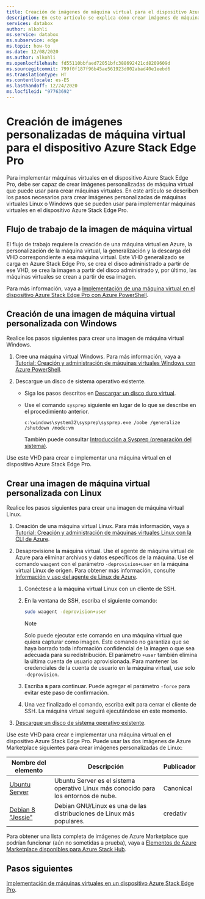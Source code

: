 ```yaml
---
title: Creación de imágenes de máquina virtual para el dispositivo Azure Stack Edge Pro con GPU
description: En este artículo se explica cómo crear imágenes de máquinas virtuales Linux o Windows para usarlas con el dispositivo Azure Stack Edge Pro con GPU.
services: databox
author: alkohli
ms.service: databox
ms.subservice: edge
ms.topic: how-to
ms.date: 12/08/2020
ms.author: alkohli
ms.openlocfilehash: fd55110bbfaed72051bfc388692421cd8209609d
ms.sourcegitcommit: 799f0f187f96b45ae561923d002abad40e1eebd6
ms.translationtype: HT
ms.contentlocale: es-ES
ms.lasthandoff: 12/24/2020
ms.locfileid: "97763692"
---
```

# <a name="create-custom-vm-images-for-your-azure-stack-edge-pro-device"></a>Creación de imágenes personalizadas de máquina virtual para el dispositivo Azure Stack Edge Pro

<!--[!INCLUDE [applies-to-skus](../../includes/azure-stack-edge-applies-to-all-sku.md)]-->

Para implementar máquinas virtuales en el dispositivo Azure Stack Edge Pro, debe ser capaz de crear imágenes personalizadas de máquina virtual que puede usar para crear máquinas virtuales. En este artículo se describen los pasos necesarios para crear imágenes personalizadas de máquinas virtuales Linux o Windows que se pueden usar para implementar máquinas virtuales en el dispositivo Azure Stack Edge Pro.

## <a name="vm-image-workflow"></a>Flujo de trabajo de la imagen de máquina virtual

El flujo de trabajo requiere la creación de una máquina virtual en Azure, la personalización de la máquina virtual, la generalización y la descarga del VHD correspondiente a esa máquina virtual. Este VHD generalizado se carga en Azure Stack Edge Pro, se crea el disco administrado a partir de ese VHD, se crea la imagen a partir del disco administrado y, por último, las máquinas virtuales se crean a partir de esa imagen.   

Para más información, vaya a [Implementación de una máquina virtual en el dispositivo Azure Stack Edge Pro con Azure PowerShell](azure-stack-edge-gpu-deploy-virtual-machine-powershell.md).


## <a name="create-a-windows-custom-vm-image"></a>Creación de una imagen de máquina virtual personalizada con Windows

Realice los pasos siguientes para crear una imagen de máquina virtual Windows.

1. Cree una máquina virtual Windows. Para más información, vaya a [Tutorial: Creación y administración de máquinas virtuales Windows con Azure PowerShell](../virtual-machines/windows/tutorial-manage-vm.md).

2. Descargue un disco de sistema operativo existente.

    - Siga los pasos descritos en [Descargar un disco duro virtual](../virtual-machines/windows/download-vhd.md).

    - Use el comando `sysprep` siguiente en lugar de lo que se describe en el procedimiento anterior.
    
        `c:\windows\system32\sysprep\sysprep.exe /oobe /generalize /shutdown /mode:vm`
   
       También puede consultar [Introducción a Sysprep (preparación del sistema)](/windows-hardware/manufacture/desktop/sysprep--system-preparation--overview).

Use este VHD para crear e implementar una máquina virtual en el dispositivo Azure Stack Edge Pro.

## <a name="create-a-linux-custom-vm-image"></a>Crear una imagen de máquina virtual personalizada con Linux

Realice los pasos siguientes para crear una imagen de máquina virtual Linux.

1. Creación de una máquina virtual Linux. Para más información, vaya a [Tutorial: Creación y administración de máquinas virtuales Linux con la CLI de Azure](../virtual-machines/linux/tutorial-manage-vm.md).

1. Desaprovisione la máquina virtual. Use el agente de máquina virtual de Azure para eliminar archivos y datos específicos de la máquina. Use el comando `waagent` con el parámetro `-deprovision+user` en la máquina virtual Linux de origen. Para obtener más información, consulte [Información y uso del agente de Linux de Azure](../virtual-machines/extensions/agent-linux.md).

    1. Conéctese a la máquina virtual Linux con un cliente de SSH.
    2. En la ventana de SSH, escriba el siguiente comando:
       
        ```bash
        sudo waagent -deprovision+user
        ```
       > [!NOTE]
       > Solo puede ejecutar este comando en una máquina virtual que quiera capturar como imagen. Este comando no garantiza que se haya borrado toda información confidencial de la imagen o que sea adecuada para su redistribución. El parámetro `+user` también elimina la última cuenta de usuario aprovisionada. Para mantener las credenciales de la cuenta de usuario en la máquina virtual, use solo `-deprovision`.
     
    3. Escriba **s** para continuar. Puede agregar el parámetro `-force` para evitar este paso de confirmación.
    4. Una vez finalizado el comando, escriba **exit** para cerrar el cliente de SSH.  La máquina virtual seguirá ejecutándose en este momento.


1. [Descargue un disco de sistema operativo existente](../virtual-machines/linux/download-vhd.md).

Use este VHD para crear e implementar una máquina virtual en el dispositivo Azure Stack Edge Pro. Puede usar las dos imágenes de Azure Marketplace siguientes para crear imágenes personalizadas de Linux:

|Nombre del elemento  |Descripción  |Publicador  |
|---------|---------|---------|
|[Ubuntu Server](https://azuremarketplace.microsoft.com/marketplace/apps/canonical.ubuntuserver) |Ubuntu Server es el sistema operativo Linux más conocido para los entornos de nube.|Canonical|
|[Debian 8 "Jessie"](https://azuremarketplace.microsoft.com/marketplace/apps/credativ.debian) |Debian GNU/Linux es una de las distribuciones de Linux más populares.     |credativ|

Para obtener una lista completa de imágenes de Azure Marketplace que podrían funcionar (aún no sometidas a prueba), vaya a [Elementos de Azure Marketplace disponibles para Azure Stack Hub](/azure-stack/operator/azure-stack-marketplace-azure-items?view=azs-1910).


## <a name="next-steps"></a>Pasos siguientes

[Implementación de máquinas virtuales en un dispositivo Azure Stack Edge Pro](azure-stack-edge-gpu-deploy-virtual-machine-powershell.md).